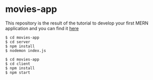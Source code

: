 # movies-app

This repository is the result of the tutorial to develop your first MERN application and you can find it [here](https://medium.com/@samarony.barros/how-to-create-your-first-mern-mongodb-express-js-react-js-and-node-js-stack-7e8b20463e66)

```
$ cd movies-app
$ cd server
$ npm install
$ nodemon index.js
```

```
$ cd movies-app
$ cd client
$ npm install
$ npm start
```
